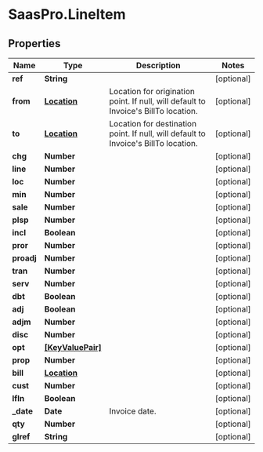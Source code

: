 # SaasPro.LineItem

## Properties

Name | Type | Description | Notes
------------ | ------------- | ------------- | -------------
**ref** | **String** |  | [optional] 
**from** | [**Location**](Location.md) | Location for origination point. If null, will default to Invoice&#39;s BillTo location. | [optional] 
**to** | [**Location**](Location.md) | Location for destination point. If null, will default to Invoice&#39;s BillTo location. | [optional] 
**chg** | **Number** |  | [optional] 
**line** | **Number** |  | [optional] 
**loc** | **Number** |  | [optional] 
**min** | **Number** |  | [optional] 
**sale** | **Number** |  | [optional] 
**plsp** | **Number** |  | [optional] 
**incl** | **Boolean** |  | [optional] 
**pror** | **Number** |  | [optional] 
**proadj** | **Number** |  | [optional] 
**tran** | **Number** |  | [optional] 
**serv** | **Number** |  | [optional] 
**dbt** | **Boolean** |  | [optional] 
**adj** | **Boolean** |  | [optional] 
**adjm** | **Number** |  | [optional] 
**disc** | **Number** |  | [optional] 
**opt** | [**[KeyValuePair]**](KeyValuePair.md) |  | [optional] 
**prop** | **Number** |  | [optional] 
**bill** | [**Location**](Location.md) |  | [optional] 
**cust** | **Number** |  | [optional] 
**lfln** | **Boolean** |  | [optional] 
**_date** | **Date** | Invoice date. | [optional] 
**qty** | **Number** |  | [optional] 
**glref** | **String** |  | [optional] 


